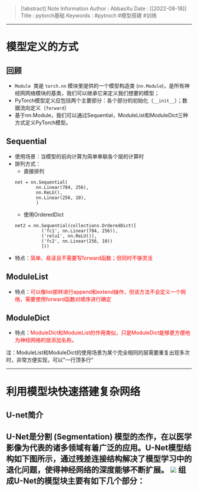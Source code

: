 > [!abstract] Note Information
> Author : AbbasXu
> Date : [[2022-08-18]]
> Title : pytorch基础
> Keywords : #pytroch #模型搭建 #训练  
---
# 模型定义的方式
## 回顾
- `Module `类是 `torch.nn` 模块里提供的一个模型构造类 (`nn.Module`)，是所有神经⽹网络模块的基类，我们可以继承它来定义我们想要的模型；
- PyTorch模型定义应包括两个主要部分：各个部分的初始化（`__init__`）；数据流向定义（`forward`）
- 基于nn.Module，我们可以通过Sequential，ModuleList和ModuleDict三种方式定义PyTorch模型。
## Sequential
- 使用场景：当模型的前向计算为简单串联各个层的计算时
- 排列方式：
	- 直接排列
	```
	net = nn.Sequential(
	        nn.Linear(784, 256),
	        nn.ReLU(),
	        nn.Linear(256, 10), 
	        )
	```
	- 使用OrderedDict
	```
	net2 = nn.Sequential(collections.OrderedDict([
	          ('fc1', nn.Linear(784, 256)),
	          ('relu1', nn.ReLU()),
	          ('fc2', nn.Linear(256, 10))
	          ]))
	```
- 特点：<font color=Red>简单、易读且不需要写forward函数；但同时不够灵活</font>
## ModuleList
- 特点：<font color=Red>可以像list那样进行append和extend操作，但该方法不会定义一个网络，需要使用forward函数对顺序进行确定</font>
## ModuleDict
- 特点：<font color=Red>ModuleDict和ModuleList的作用类似，只是ModuleDict能够更方便地为神经网络的层添加名称。</font>

注：ModuleList和ModuleDict的使用场景为某个完全相同的层需要重复出现多次时，非常方便实现，可以”一行顶多行“

---
# 利用模型块快速搭建复杂网络
## U-net简介
U-Net是分割 (Segmentation) 模型的杰作，在以医学影像为代表的诸多领域有着广泛的应用。U-Net模型结构如下图所示，通过残差连接结构解决了模型学习中的退化问题，使得神经网络的深度能够不断扩展。
![](https://obsidian-1305958072.cos.ap-guangzhou.myqcloud.com/obsidian_img/202208212125041.png)
组成U-Net的模型块主要有如下几个部分：
- 